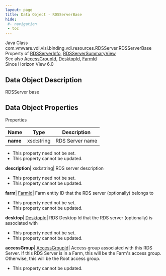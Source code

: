 ```yaml
---
layout: page
title: Data Object - RDSServerBase
hide:
 #- navigation
 - toc
---
```






Java Class
    com.vmware.vdi.vlsi.binding.vdi.resources.RDSServer.RDSServerBase  
Property of
     [RDSServerInfo](vdi.resources.RDSServer.RDSServerInfo.md#field_detail), [RDSServerSummaryView](vdi.resources.RDSServer.RDSServerSummaryView.md#field_detail)  
See also
     [AccessGroupId](vdi.entity.AccessGroupId.md), [DesktopId](vdi.entity.DesktopId.md), [FarmId](vdi.entity.FarmId.md)  
Since 
    Horizon View 6.0

## Data Object Description 

RDSServer base 

## Data Object Properties

Properties

Name |  Type |  Description   
---|---|---  
**name**|  xsd:string|  RDS Server name   


 * This property need not be set.
 * This property cannot be updated.

  
**description**|  xsd:string|  RDS server description   


 * This property need not be set.
 * This property cannot be updated.

  
**farm**| [FarmId](vdi.entity.FarmId.md)|  Farm entity ID that the RDS server (optionally) belongs to   


 * This property need not be set.
 * This property cannot be updated.

  
**desktop**| [DesktopId](vdi.entity.DesktopId.md)|  RDS Desktop Id that the RDS server (optionally) is associated with   


 * This property need not be set.
 * This property cannot be updated.

  
**accessGroup**| [AccessGroupId](vdi.entity.AccessGroupId.md)|  Access group associated with this RDS Server. If this RDS Server is in a Farm, this will be the Farm's access group. Otherwise, this will be the Root access group.   


 * This property cannot be updated.

  
  
  
   
  
  

